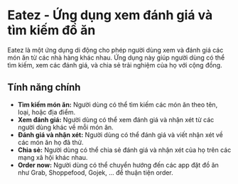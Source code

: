 # Eatez - Ứng dụng xem đánh giá và tìm kiếm đồ ăn

Eatez là một ứng dụng di động cho phép người dùng xem và đánh giá các món ăn từ các nhà hàng khác nhau. Ứng dụng này giúp người dùng có thể tìm kiếm, xem các đánh giá, và chia sẻ trải nghiệm của họ với cộng đồng.

## Tính năng chính

- **Tìm kiếm món ăn:** Người dùng có thể tìm kiếm các món ăn theo tên, loại, hoặc địa điểm.
- **Xem đánh giá:** Người dùng có thể xem đánh giá và nhận xét từ các người dùng khác về mỗi món ăn.
- **Đánh giá và nhận xét:** Người dùng có thể đánh giá và viết nhận xét về các món ăn họ đã thử.
- **Chia sẻ:** Người dùng có thể chia sẻ đánh giá và nhận xét của họ trên các mạng xã hội khác nhau.
- **Order now:** Người dùng có thể chuyển hướng đến các app đặt đồ ăn như Grab, Shoppefood, Gojek, ... để thuận tiện order.
